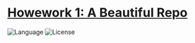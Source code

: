 # [Howework 1: A Beautiful Repo](https://txt.github.io/se24fall/hw1.html)

![Language](https://img.shields.io/badge/Python-3776AB?style=for-the-badge&logo=python&logoColor=white)
![License](https://img.shields.io/badge/license-unlicensed-green)